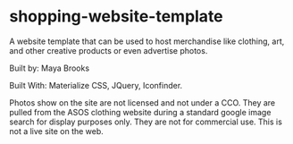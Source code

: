 # shopping-website-template
A website template that can be used to host merchandise like clothing, art, and other creative products or even advertise photos. 

Built by: Maya Brooks

Built With: Materialize CSS, JQuery, Iconfinder.

Photos show on the site are not licensed and not under a CCO. They are pulled from the ASOS clothing website during a standard google image search for display purposes only. They are not for commercial use. This is not a live site on the web. 
